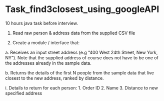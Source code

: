 # Task_find3closest_using_googleAPI
10 hours java task before interview. 


1. Read raw person & address data from the supplied CSV file

2. Create a module / interface that:

  a. Receives an input street address (e.g “400 West 24th Street, New York, NY”). Note that
     the supplied address of course does not have to be one of the addresses already in the
     sample data.
   
  b. Returns the details of the first N people from the sample data that live closest to the new
     address, ranked by distance.
     
   i. Details to return for each person:
         1. Order ID
         2. Name
         3. Distance to new specified address
